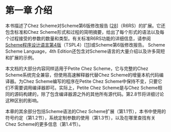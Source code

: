 # 第一章 介绍

本书描述了Chez Scheme对Scheme第6版修改报告 \[[28](http://cisco.github.io/ChezScheme/csug9.5/bibliography.html#g176)\]（R6RS）的扩展。它还包含标准和Chez Scheme形式和过程的简明摘要，给出了每个形式的语法以及每个过程接受的参数的数量和类型。有关标准R6RS功能的详细信息，请参阅[Scheme程序设计语言第4版](http://www.scheme.com/tspl4/)（TSPL4）\[[11](http://cisco.github.io/ChezScheme/csug9.5/bibliography.html#g159)\]或Scheme第6版修改报告。 Scheme Scheme Language，4th Edition还包含对Scheme语言的大量介绍以及许多简短和扩展的示例。

本文档的大部分内容同样适用于Petite Chez Scheme，它与完整的Chez Scheme系统完全兼容，但使用高速解释器代替Chez Scheme的增量本机代码编译器。为Chez Scheme编写的程序在Petite Chez Scheme中保持不变，只要它们不需要调用编译器即可。实际上，Petite Chez Scheme是与Chez Scheme相同的源码构建的，除了包含编译器源之外的其他所有源代码。第2.8节将详细讨论这种区别的影响。

本章的其余部分包括Scheme语法的Chez Scheme扩展（第1.1节），本书中使用的符号约定（第1.2节），系统定制参数的使用（第1.3节），以及在哪里查找有关Chez Scheme的更多信息（第1.4节）。

